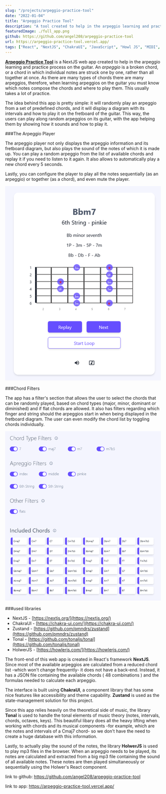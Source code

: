 ```yaml
---
slug: "/projects/arpeggio-practice-tool"
date: "2022-01-04"
title: "Arpeggio Practice Tool"
description: "A tool created to help in the arpeggio learning and practice process on the guitar"
featuredImage: ./full_app.png
github: https://github.com/angel208/arpeggio-practice-tool
url: https://arpeggio-practice-tool.vercel.app/
tags: ["React", "NextJS", "ChakraUI", "JavaScript", "Howl JS", "MIDI", "Zustand", "Music Theory"]
---
```


[**Arpeggio Practice Tool**](https://arpeggio-practice-tool.vercel.app/) is a NextJS web app created to help in the arpeggio learning and practice process on the guitar. An *arpeggio* is a broken chord, or a chord in which individual notes are struck one by one, rather than all together at once. As there are many types of chords there are many arpeggios, therefore, when learning arpeggios on the guitar you must know which notes compose the chords and where to play them. This usually takes a lot of practice.

The idea behind this app is pretty simple: it will randomly play an arpeggio from a set of predefined chords, and it will display a diagram with its intervals and how to play it on the fretboard of the guitar. This way, the users can play along random arpeggios on its guitar, with the app helping them by showing how it sounds and how to play it.

###The Arpeggio Player

The arpeggio player not only displays the arpeggio information and its fretboard diagram, but also plays the sound of the notes of which it is made up. You can play a random arpeggio from the list of available chords and replay it if you need to listen to it again. It also allows to automatically play a new chord every 5 seconds.

Lastly, you can configure the player to play all the notes sequentially (as an arpeggio) or together (as a chord), and even mute the player.

![Chord Player](./player.png)

###Chord Filters

The app has a filter's section that allows the user to select the chords that can be randomly played, based on chord types (major, minor, dominant or diminished) and if flat chords are allowed. It also has filters regarding which finger and string should the arpeggios start in when being displayed in the fretboard diagram. The user can even modify the chord list by toggling chords individually.

![Filter Section](./filters.png)


###used libraries

- NextJS - [https://nextjs.org/](https://nextjs.org/)
- ChakraUI - [https://chakra-ui.com/](https://chakra-ui.com/)
- Zustand - [https://github.com/pmndrs/zustand](https://github.com/pmndrs/zustand)
- Tonal - [https://github.com/tonaljs/tonal](https://github.com/tonaljs/tonal)
- HolwerJS - [https://howlerjs.com/](https://howlerjs.com/)

The front-end of this web app is created in React's framework **NextJS**. Since most of the available arpeggios  are calculated from a reduced chord list -which won't change frequently- it does not have a back-end. Instead, it has a JSON file containing the available chords ( 48 combinations ) and the formulas needed to calculate each arpeggio.

The interface is built using **ChakraUI**, a component library that has some nice features like accessibility and theme capability. **Zustand** is used as the state-management solution for this project. 

Since this app relies heavily on the theoretical side of music, the library **Tonal** is used to handle the tonal elements of music theory (notes, intervals, chords, octaves, keys). This beautiful libary does all the heavy lifting when working with chords and its musical components -for example, which are the notes and intervals of a Cmaj7 chord- so we don't have the need to create a huge database with this information.

Lastly, to actually play the sound of the notes, the library **HolwerJS** is used to play mp3 files in the browser. When an arpeggio needs to be played, its notes are calculated and extracted from a big mp3 file containing the sound of all available notes. These notes are then played simultaneously or sequentially using the Holwer's React component.




link to github:
https://github.com/angel208/arpeggio-practice-tool

link to app:
https://arpeggio-practice-tool.vercel.app/


